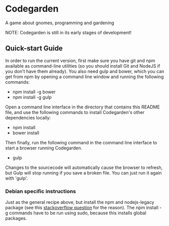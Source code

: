 # Codegarden
A game about gnomes, programming and gardening

NOTE: Codegarden is still in its early stages of development!

## Quick-start Guide

In order to run the current version, first make sure you have git and npm available as command-line utilities (so you should install Git and NodeJS if you don't have them already). You also need gulp and bower, which you can get from npm by opening a command line window and running the following commands:

- npm install -g bower
- npm install -g gulp

Open a command line interface in the directory that contains this README file, and use the following commands to install Codegarden's other dependencies locally:
- npm install
- bower install

Then finally, run the following command in the command line interface to start a browser running Codegarden.
- gulp

Changes to the sourcecode will automatically cause the browser to refresh, but Gulp will stop running if you save a broken file. You can just run it again with 'gulp'.

### Debian specific instructions

Just as the general recipe above, but install the npm and nodejs-legacy
package (see this [stackoverflow
question](http://stackoverflow.com/questions/21168141/cannot-install-packages-using-node-package-manager-in-ubuntu)
for the reason). The npm install -g commands have to be run using
sudo, because this installs global packages.